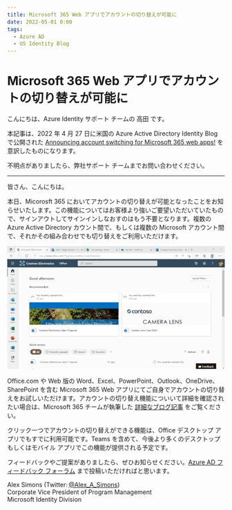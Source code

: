 ```yaml
---
title: Microsoft 365 Web アプリでアカウントの切り替えが可能に
date: 2022-05-01 0:00
tags:
  - Azure AD
  - US Identity Blog
---
```


# Microsoft 365 Web アプリでアカウントの切り替えが可能に

こんにちは、Azure Identity サポート チームの 高田 です。

本記事は、2022 年 4 月 27 日に米国の Azure Active Directory Identity Blog で公開された [Announcing account switching for Microsoft 365 web apps!](https://techcommunity.microsoft.com/t5/azure-active-directory-identity/announcing-account-switching-for-microsoft-365-web-apps/ba-p/3290634) を意訳したものになります。

不明点がありましたら、弊社サポート チームまでお問い合わせください。

----

皆さん、こんにちは。

本日、Micorosft 365 においてアカウントの切り替えが可能となったことをお知らせいたします。この機能についてはお客様より強いご要望いただいていたもので、サインアウトしてサインインしなおすのはもう不要となります。複数の Azure Active Directory カウント間で、もしくは複数の Microsoft アカウント間で、それかその組み合わせでも切り替えをご利用いただけます。

![](./announcing-account-switching-for-microsoft-365-web-apps/MultiIDAnimation.gif)

Office.com や Web 版の Word、Excel、PowerPoint、Outlook、OneDrive、SharePoint を含む Microsoft 365 Web アプリにてご自身でアカウントの切り替えをお試しいただけます。アカウントの切り替え機能についいて詳細を確認されたい場合は、Microsoft 365 チームが執筆した [詳細なブログ記事](https://techcommunity.microsoft.com/t5/microsoft-365-blog/announcing-account-switching-for-microsoft-365-web-apps/ba-p/3290787) をご覧ください。

クリック一つでアカウントの切り替えができる機能は、Office デスクトップ アプリでもすでに利用可能です。Teams を含めて、今後より多くのデスクトップもしくはモバイル アプリでこの機能が提供される予定です。

フィードバックやご提案がありましたら、ぜひお知らせください。[Azure AD フィードバック フォーラム](https://feedback.azure.com/forums/169401-azure-active-directory) まで投稿いただければと思います。

Alex Simons (Twitter: [@Alex_A_Simons](http://twitter.com/alex_a_simons))  
Corporate Vice President of Program Management  
Microsoft Identity Division